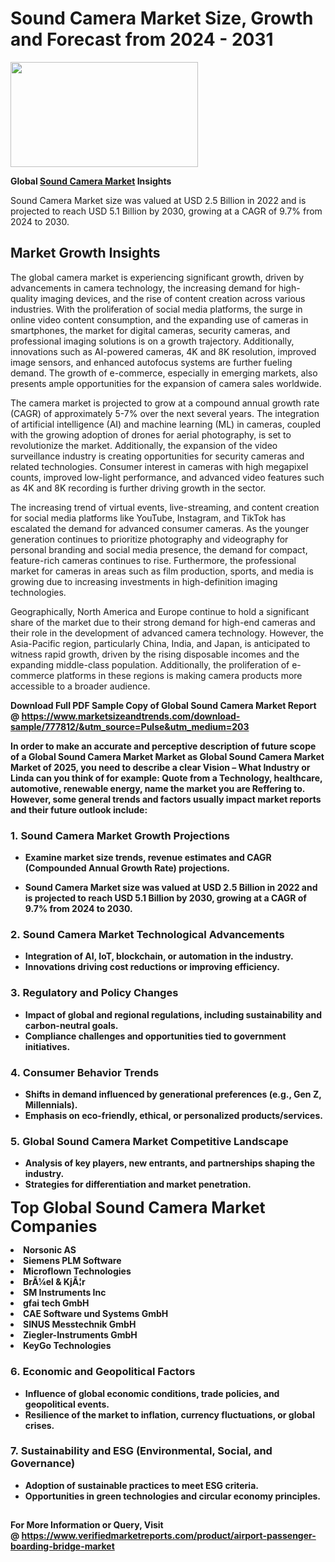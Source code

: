 <H1>Sound Camera Market Size, Growth and Forecast from 2024 - 2031</H1><img class="aligncenter size-medium wp-image-584254" src="https://thirdeyenews.in/wp-content/uploads/2024/09/Global-Market-Research-300x168.jpeg" alt="" width="300" height="168" /><p><strong>Global&nbsp;<a href="https://www.marketsizeandtrends.com/download-sample/777812/&amp;utm_source=Pulse&amp;utm_medium=203">Sound Camera Market</a> Insights</strong></p><p>Sound Camera Market size was valued at USD 2.5 Billion in 2022 and is projected to reach USD 5.1 Billion by 2030, growing at a CAGR of 9.7% from 2024 to 2030.</p><p><h2>Market Growth Insights</h2> <p>The global camera market is experiencing significant growth, driven by advancements in camera technology, the increasing demand for high-quality imaging devices, and the rise of content creation across various industries. With the proliferation of social media platforms, the surge in online video content consumption, and the expanding use of cameras in smartphones, the market for digital cameras, security cameras, and professional imaging solutions is on a growth trajectory. Additionally, innovations such as AI-powered cameras, 4K and 8K resolution, improved image sensors, and enhanced autofocus systems are further fueling demand. The growth of e-commerce, especially in emerging markets, also presents ample opportunities for the expansion of camera sales worldwide.</p> <p><strong></strong></p> <p>The camera market is projected to grow at a compound annual growth rate (CAGR) of approximately 5-7% over the next several years. The integration of artificial intelligence (AI) and machine learning (ML) in cameras, coupled with the growing adoption of drones for aerial photography, is set to revolutionize the market. Additionally, the expansion of the video surveillance industry is creating opportunities for security cameras and related technologies. Consumer interest in cameras with high megapixel counts, improved low-light performance, and advanced video features such as 4K and 8K recording is further driving growth in the sector.</p> <p>The increasing trend of virtual events, live-streaming, and content creation for social media platforms like YouTube, Instagram, and TikTok has escalated the demand for advanced consumer cameras. As the younger generation continues to prioritize photography and videography for personal branding and social media presence, the demand for compact, feature-rich cameras continues to rise. Furthermore, the professional market for cameras in areas such as film production, sports, and media is growing due to increasing investments in high-definition imaging technologies.</p> <p>Geographically, North America and Europe continue to hold a significant share of the market due to their strong demand for high-end cameras and their role in the development of advanced camera technology. However, the Asia-Pacific region, particularly China, India, and Japan, is anticipated to witness rapid growth, driven by the rising disposable incomes and the expanding middle-class population. Additionally, the proliferation of e-commerce platforms in these regions is making camera products more accessible to a broader audience.</p> <p><strong></p><p><span class=""><strong>Download Full PDF Sample Copy of Global Sound Camera Market Report</strong> @ <a href="https://www.marketsizeandtrends.com/download-sample/777812/&amp;utm_source=Pulse&amp;utm_medium=203" target="_blank">https://www.marketsizeandtrends.com/download-sample/777812/&amp;utm_source=Pulse&amp;utm_medium=203</a></span></p><p>In order to make an accurate and perceptive description of future scope of a Global&nbsp;Sound Camera Market Market as Global&nbsp;Sound Camera Market Market of 2025, you need to describe a clear Vision &ndash; What Industry or Linda can you think of for example: Quote from a Technology, healthcare, automotive, renewable energy, name the market you are Reffering to. However, some general trends and factors usually impact market reports and their future outlook include:</p><h3>1.&nbsp;<strong>Sound Camera Market Growth Projections</strong></h3><ul><li>Examine market size trends, revenue estimates and CAGR (Compounded Annual Growth Rate) projections.</li><li><p>Sound Camera Market size was valued at USD 2.5 Billion in 2022 and is projected to reach USD 5.1 Billion by 2030, growing at a CAGR of 9.7% from 2024 to 2030.</p></li></ul><h3>2.&nbsp;<strong>Sound Camera Market Technological Advancements</strong></h3><ul><li>Integration of AI, IoT, blockchain, or automation in the industry.</li><li>Innovations driving cost reductions or improving efficiency.</li></ul><h3>3.&nbsp;<strong>Regulatory and Policy Changes</strong></h3><ul><li>Impact of global and regional regulations, including sustainability and carbon-neutral goals.</li><li>Compliance challenges and opportunities tied to government initiatives.</li></ul><h3>4.&nbsp;<strong>Consumer Behavior Trends</strong></h3><ul><li>Shifts in demand influenced by generational preferences (e.g., Gen Z, Millennials).</li><li>Emphasis on eco-friendly, ethical, or personalized products/services.</li></ul><h3>5.&nbsp;<strong>Global Sound Camera Market Competitive Landscape</strong></h3><ul><li>Analysis of key players, new entrants, and partnerships shaping the industry.</li><li>Strategies for differentiation and market penetration.</li></ul><p data-pm-slice="1 1 []"><span style="color: inherit; font-family: inherit; font-size: 25px;">Top Global Sound Camera Market Companies</span></p><div class="" data-test-id=""><p><li>Norsonic AS</li><li> Siemens PLM Software</li><li> Microflown Technologies</li><li> BrÃ¼el & KjÃ¦r</li><li> SM Instruments Inc</li><li> gfai tech GmbH</li><li> CAE Software und Systems GmbH</li><li> SINUS Messtechnik GmbH</li><li> Ziegler-Instruments GmbH</li><li> KeyGo Technologies</li></p></div><h3>6.&nbsp;<strong>Economic and Geopolitical Factors</strong></h3><ul><li>Influence of global economic conditions, trade policies, and geopolitical events.</li><li>Resilience of the market to inflation, currency fluctuations, or global crises.</li></ul><h3>7.&nbsp;<strong>Sustainability and ESG (Environmental, Social, and Governance)</strong></h3><ul><li>Adoption of sustainable practices to meet ESG criteria.</li><li>Opportunities in green technologies and circular economy principles.</li></ul><h2><strong style="font-size: 14px;">For More Information or Query, Visit @&nbsp;</strong><a style="background-color: #ffffff; font-size: 14px;" href="https://www.marketsizeandtrends.com/report/sound-camera-market/" target="_blank">https://www.verifiedmarketreports.com/product/airport-passenger-boarding-bridge-market</a></h2>

